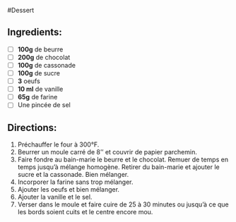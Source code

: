 #Dessert

## Ingredients:
- [ ] **100g** de beurre
- [ ] **200g** de chocolat
- [ ] **100g** de cassonade
- [ ] **100g** de sucre
- [ ] **3** oeufs
- [ ] **10 ml** de vanille
- [ ] **65g** de farine
- [ ] Une pincée de sel

## Directions:
1. Préchauffer le four à 300°F.
2. Beurrer un moule carré de 8’’ et couvrir de papier parchemin.
3. Faire fondre au bain-marie le beurre et le chocolat.  Remuer de temps en temps jusqu’à mélange homogène.  Retirer du bain-marie et ajouter le sucre et la cassonade.  Bien mélanger.
4. Incorporer la farine sans trop mélanger.
5. Ajouter les oeufs et bien mélanger.
6. Ajouter la vanille et le sel.
7. Verser dans le moule et faire cuire de 25 à 30 minutes ou jusqu’à ce que les bords soient cuits et le centre encore mou.